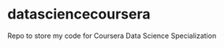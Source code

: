 datasciencecoursera
===================

Repo to store my code for Coursera Data Science Specialization
